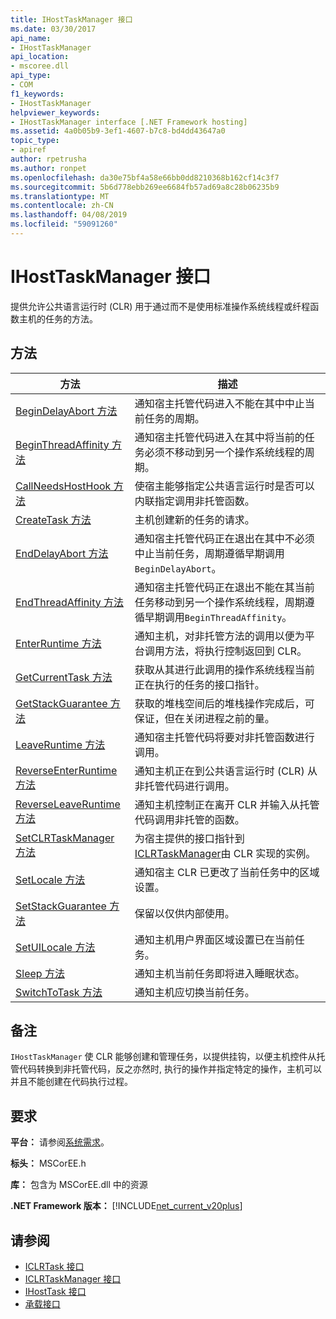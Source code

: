 ```yaml
---
title: IHostTaskManager 接口
ms.date: 03/30/2017
api_name:
- IHostTaskManager
api_location:
- mscoree.dll
api_type:
- COM
f1_keywords:
- IHostTaskManager
helpviewer_keywords:
- IHostTaskManager interface [.NET Framework hosting]
ms.assetid: 4a0b05b9-3ef1-4607-b7c8-bd4dd43647a0
topic_type:
- apiref
author: rpetrusha
ms.author: ronpet
ms.openlocfilehash: da30e75bf4a58e66bb0dd8210368b162cf14c3f7
ms.sourcegitcommit: 5b6d778ebb269ee6684fb57ad69a8c28b06235b9
ms.translationtype: MT
ms.contentlocale: zh-CN
ms.lasthandoff: 04/08/2019
ms.locfileid: "59091260"
---
```

# <a name="ihosttaskmanager-interface"></a>IHostTaskManager 接口
提供允许公共语言运行时 (CLR) 用于通过而不是使用标准操作系统线程或纤程函数主机的任务的方法。  
  
## <a name="methods"></a>方法  
  
|方法|描述|  
|------------|-----------------|  
|[BeginDelayAbort 方法](../../../../docs/framework/unmanaged-api/hosting/ihosttaskmanager-begindelayabort-method.md)|通知宿主托管代码进入不能在其中中止当前任务的周期。|  
|[BeginThreadAffinity 方法](../../../../docs/framework/unmanaged-api/hosting/ihosttaskmanager-beginthreadaffinity-method.md)|通知宿主托管代码进入在其中将当前的任务必须不移动到另一个操作系统线程的周期。|  
|[CallNeedsHostHook 方法](../../../../docs/framework/unmanaged-api/hosting/ihosttaskmanager-callneedshosthook-method.md)|使宿主能够指定公共语言运行时是否可以内联指定调用非托管函数。|  
|[CreateTask 方法](../../../../docs/framework/unmanaged-api/hosting/ihosttaskmanager-createtask-method.md)|主机创建新的任务的请求。|  
|[EndDelayAbort 方法](../../../../docs/framework/unmanaged-api/hosting/ihosttaskmanager-enddelayabort-method.md)|通知宿主托管代码正在退出在其中不必须中止当前任务，周期遵循早期调用`BeginDelayAbort`。|  
|[EndThreadAffinity 方法](../../../../docs/framework/unmanaged-api/hosting/ihosttaskmanager-endthreadaffinity-method.md)|通知宿主托管代码正在退出不能在其当前任务移动到另一个操作系统线程，周期遵循早期调用`BeginThreadAffinity`。|  
|[EnterRuntime 方法](../../../../docs/framework/unmanaged-api/hosting/ihosttaskmanager-enterruntime-method.md)|通知主机，对非托管方法的调用以便为平台调用方法，将执行控制返回到 CLR。|  
|[GetCurrentTask 方法](../../../../docs/framework/unmanaged-api/hosting/ihosttaskmanager-getcurrenttask-method.md)|获取从其进行此调用的操作系统线程当前正在执行的任务的接口指针。|  
|[GetStackGuarantee 方法](../../../../docs/framework/unmanaged-api/hosting/ihosttaskmanager-getstackguarantee-method.md)|获取的堆栈空间后的堆栈操作完成后，可保证，但在关闭进程之前的量。|  
|[LeaveRuntime 方法](../../../../docs/framework/unmanaged-api/hosting/ihosttaskmanager-leaveruntime-method.md)|通知宿主托管代码将要对非托管函数进行调用。|  
|[ReverseEnterRuntime 方法](../../../../docs/framework/unmanaged-api/hosting/ihosttaskmanager-reverseenterruntime-method.md)|通知主机正在到公共语言运行时 (CLR) 从非托管代码进行调用。|  
|[ReverseLeaveRuntime 方法](../../../../docs/framework/unmanaged-api/hosting/ihosttaskmanager-reverseleaveruntime-method.md)|通知主机控制正在离开 CLR 并输入从托管代码调用非托管的函数。|  
|[SetCLRTaskManager 方法](../../../../docs/framework/unmanaged-api/hosting/ihosttaskmanager-setclrtaskmanager-method.md)|为宿主提供的接口指针到[ICLRTaskManager](../../../../docs/framework/unmanaged-api/hosting/iclrtaskmanager-interface.md)由 CLR 实现的实例。|  
|[SetLocale 方法](../../../../docs/framework/unmanaged-api/hosting/ihosttaskmanager-setlocale-method.md)|通知宿主 CLR 已更改了当前任务中的区域设置。|  
|[SetStackGuarantee 方法](../../../../docs/framework/unmanaged-api/hosting/ihosttaskmanager-setstackguarantee-method.md)|保留以仅供内部使用。|  
|[SetUILocale 方法](../../../../docs/framework/unmanaged-api/hosting/ihosttaskmanager-setuilocale-method.md)|通知主机用户界面区域设置已在当前任务。|  
|[Sleep 方法](../../../../docs/framework/unmanaged-api/hosting/ihosttaskmanager-sleep-method.md)|通知主机当前任务即将进入睡眠状态。|  
|[SwitchToTask 方法](../../../../docs/framework/unmanaged-api/hosting/ihosttaskmanager-switchtotask-method.md)|通知主机应切换当前任务。|  
  
## <a name="remarks"></a>备注  
 `IHostTaskManager` 使 CLR 能够创建和管理任务，以提供挂钩，以便主机控件从托管代码转换到非托管代码，反之亦然时, 执行的操作并指定特定的操作，主机可以并且不能创建在代码执行过程。  
  
## <a name="requirements"></a>要求  
 **平台：** 请参阅[系统需求](../../../../docs/framework/get-started/system-requirements.md)。  
  
 **标头：** MSCorEE.h  
  
 **库：** 包含为 MSCorEE.dll 中的资源  
  
 **.NET Framework 版本：** [!INCLUDE[net_current_v20plus](../../../../includes/net-current-v20plus-md.md)]  
  
## <a name="see-also"></a>请参阅

- [ICLRTask 接口](../../../../docs/framework/unmanaged-api/hosting/iclrtask-interface.md)
- [ICLRTaskManager 接口](../../../../docs/framework/unmanaged-api/hosting/iclrtaskmanager-interface.md)
- [IHostTask 接口](../../../../docs/framework/unmanaged-api/hosting/ihosttask-interface.md)
- [承载接口](../../../../docs/framework/unmanaged-api/hosting/hosting-interfaces.md)
